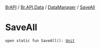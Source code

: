 [BrAPI](../../index.md) / [Br.API.Data](../index.md) / [DataManager](index.md) / [SaveAll](./-save-all.md)

# SaveAll

`open static fun SaveAll(): `[`Unit`](https://kotlinlang.org/api/latest/jvm/stdlib/kotlin/-unit/index.html)